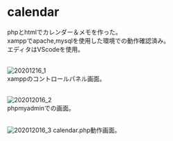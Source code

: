 # calendar
phpとhtmlでカレンダー＆メモを作った。<br>
xamppでapache,mysqlを使用した環境での動作確認済み。<br>
エディタはVScodeを使用。<br><br>

![20201216_1](https://user-images.githubusercontent.com/51398201/102293435-71126600-3f8a-11eb-9e96-394aab81f064.PNG)<br>
xamppのコントロールパネル画面。<br><br>

![202012016_2](https://user-images.githubusercontent.com/51398201/102293551-b46cd480-3f8a-11eb-872b-ab1c59ef210c.PNG)<br>
phpmyadminでの画面。<br><br>

![202012016_3](https://user-images.githubusercontent.com/51398201/102293629-d23a3980-3f8a-11eb-9a02-a949bb1b14ad.PNG)
calendar.php動作画面。<br>
